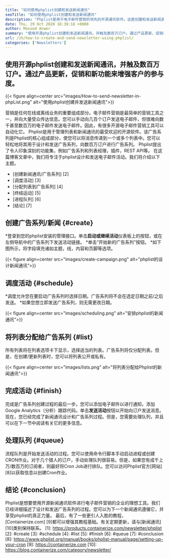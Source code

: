 ```yaml
---
title: "如何使用phplist创建和发送新闻通讯" 
seoTitle: "如何使用phplist创建和发送新闻通讯" 
description: "Phplist是用于电子邮件营销的领先的开源通讯软件。这是创建和发送新闻通讯活动的初学者指南。" 
date: Thu, 29 Oct 2020 18:30:18 +0000
author: Masood Anwer
summary: "使用开源phplist创建和发送新闻通讯，并触及数百万订户。通过产品更新，促销和新功能来增强客户的参与度。" 
url: /zh/how-to-create-and-send-newsletter-using-phplist/
categories: ['Newsletters']
---
```


## 使用开源phplist创建和发送新闻通讯，并触及数百万订户。通过产品更新，促销和新功能来增强客户的参与度。

{{< figure align=center src="images/How-to-send-newsletter-in-phpList.png" alt="使用phplist创建并发送新闻通讯">}}

营销是任何在线或离线业务的重要组成部分。电子邮件营销是最简单的营销工具之一，并向大量受众传达信息。您可以手动向几百个订户发送电子邮件，但很难向数千甚至数百万的电子邮件发送电子邮件。因此，有很多开源电子邮件营销工具可以自动化它。
Phplist是用于管理列表和新闻通讯的最受欢迎的开源软件。该广告系列是Phplist的核心组成部分，使您可以将消息传递到一个或多个列表中。您可以轻松地将其用于设计和发送广告系列，向数百万订户进行广告系列。 Phplist提出了令人印象深刻的功能集，例如广告系列和列表经理，插件，REST API等。
在这篇博客文章中，我们将专注于phplist设计和发送电子邮件活动。我们将介绍以下主题。
  * [创建新闻通讯/广告系列] [2]
  * [调度活动] [3]
  * [分配列表到广告系列] [4]
  * [终结运动] [5]
  * [进程队列] [6]
  * [结论] [7]

## **创建广告系列/新闻** {#create}
  *登录到您的phplist安装的管理接口。单击**启动或继续活动**仪表板上的按钮，或在左侧导航中的广告系列下发送活动链接。
  *单击“开始新的广告系列”按钮。
  *如下图所示，将字段填充诸如主题，线，内容和页脚等选项。

{{< figure align=center src="images/create-campaign.png" alt="phplist的设计新闻通讯">}}


## **调度活动** {#schedule}
  *调度允许您在要启动广告系列时选择日期。广告系列将不会在选定日期之前/之后发送。
  *如果您想立即发送广告系列，则无需更改日期。

{{< figure align=center src="images/scheduling.png" alt="安排phplist的新闻通讯">}}


## **将列表分配给广告系列** {#list}
所有列表将在列表选项卡下显示，选择适当的列表。广告系列将仅分配列表。但是，在创建/更新列表时，您可以将列表公开或私有。

{{< figure align=center src="images/lists.png" alt="将列表分配给Phplist的新闻通讯">}}


## **完成活动** {#finish}
完成是广告系列创建过程的最后一步。您可以添加电子邮件以进行通知，添加Google Analytics（分析）跟踪代码。单击**发送活动**按钮以开始向订户发送消息。现在，您已经完成了新闻通讯设计和广告系列过程。但是，您需要处理队列，并且可以在下一节中阅读有关它的更多信息。

## **处理队列** {#queue}
流程队列是开始发送活动的过程。您可以使用命令行脚本手动启动进程或创建CRON作业。对于几个猎人的订户，手动处理队列很容易。但是，如果您有成千上万/数百万的订阅者，则最好将Cron Job进行排队。您可以访问Phplist官方[网站] [8]以获取信息以创建Cron作业。

## **结论** {#conclusion}
Phplist是想要使用开源新闻通讯软件进行电子邮件营销的企业的理想工具。我们已经详细描述了设计和发送广告系列的过程。您可以为下一个新闻通讯遵循它，并享受phplist的真正力量。
最后，有了一些更引人入胜的教程，[Containerize.com] [9]都可以增强其教程基础。有关定期更新，请与[新闻通讯] [10]类别保持联系。
[1]: https://products.containerize.com/newsletter/phplist
[2]: #create
[3]: #schedule
[4]: #list
[5]: #finish
[6]: #queue
[7]: #conclusion
[8]: https://www.phplist.org/manual/books/phplist-manual/page/setting-up-your-cron
[9]: https://containerize.com
[10]: https://blog.containerize.com/category/newsletter/
